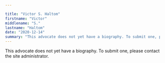 ```yaml
---

title: "Victor S. Haltom"
firstname: "Victor"
middlename: "S."
lastname: "Haltom"
date: "2020-12-14"
summary: "This advocate does not yet have a biography. To submit one, please contact the site administrator."
---
```

This advocate does not yet have a biography. To submit one, please contact the site administrator.

